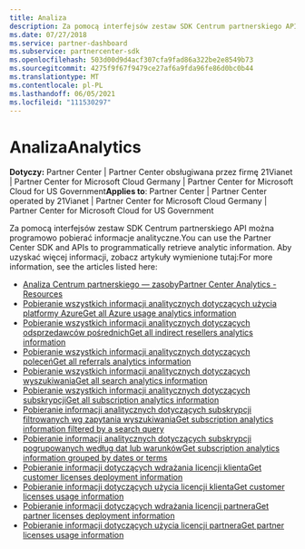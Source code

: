 ```yaml
---
title: Analiza
description: Za pomocą interfejsów zestaw SDK Centrum partnerskiego API można programowo pobierać informacje analityczne. Aby uzyskać więcej informacji, zobacz artykuły wymienione tutaj.
ms.date: 07/27/2018
ms.service: partner-dashboard
ms.subservice: partnercenter-sdk
ms.openlocfilehash: 503d00d9d4acf307cfa9fad86a322be2e8549b73
ms.sourcegitcommit: 4275f9f67f9479ce27af6a9fda96fe86d0bc0b44
ms.translationtype: MT
ms.contentlocale: pl-PL
ms.lasthandoff: 06/05/2021
ms.locfileid: "111530297"
---
```

# <a name="analytics"></a><span data-ttu-id="a50d8-104">Analiza</span><span class="sxs-lookup"><span data-stu-id="a50d8-104">Analytics</span></span>

<span data-ttu-id="a50d8-105">**Dotyczy:** Partner Center | Partner Center obsługiwana przez firmę 21Vianet | Partner Center for Microsoft Cloud Germany | Partner Center for Microsoft Cloud for US Government</span><span class="sxs-lookup"><span data-stu-id="a50d8-105">**Applies to**: Partner Center | Partner Center operated by 21Vianet | Partner Center for Microsoft Cloud Germany | Partner Center for Microsoft Cloud for US Government</span></span>

<span data-ttu-id="a50d8-106">Za pomocą interfejsów zestaw SDK Centrum partnerskiego API można programowo pobierać informacje analityczne.</span><span class="sxs-lookup"><span data-stu-id="a50d8-106">You can use the Partner Center SDK and APIs to programmatically retrieve analytic information.</span></span> <span data-ttu-id="a50d8-107">Aby uzyskać więcej informacji, zobacz artykuły wymienione tutaj:</span><span class="sxs-lookup"><span data-stu-id="a50d8-107">For more information, see the articles listed here:</span></span>

- [<span data-ttu-id="a50d8-108">Analiza Centrum partnerskiego — zasoby</span><span class="sxs-lookup"><span data-stu-id="a50d8-108">Partner Center Analytics - Resources</span></span>](partner-center-analytics-resources.md)
- [<span data-ttu-id="a50d8-109">Pobieranie wszystkich informacji analitycznych dotyczących użycia platformy Azure</span><span class="sxs-lookup"><span data-stu-id="a50d8-109">Get all Azure usage analytics information</span></span>](get-all-azure-usage-analytics.md)
- [<span data-ttu-id="a50d8-110">Pobieranie wszystkich informacji analitycznych dotyczących odsprzedawców pośrednich</span><span class="sxs-lookup"><span data-stu-id="a50d8-110">Get all indirect resellers analytics information</span></span>](get-all-indirect-resellers-analytics.md)
- [<span data-ttu-id="a50d8-111">Pobieranie wszystkich informacji analitycznych dotyczących poleceń</span><span class="sxs-lookup"><span data-stu-id="a50d8-111">Get all referrals analytics information</span></span>](get-all-referrals-analytics.md)
- [<span data-ttu-id="a50d8-112">Pobieranie wszystkich informacji analitycznych dotyczących wyszukiwania</span><span class="sxs-lookup"><span data-stu-id="a50d8-112">Get all search analytics information</span></span>](get-all-search-analytics.md)
- [<span data-ttu-id="a50d8-113">Pobieranie wszystkich informacji analitycznych dotyczących subskrypcji</span><span class="sxs-lookup"><span data-stu-id="a50d8-113">Get all subscription analytics information</span></span>](get-all-subscription-analytics.md)
- [<span data-ttu-id="a50d8-114">Pobieranie informacji analitycznych dotyczących subskrypcji filtrowanych wg zapytania wyszukiwania</span><span class="sxs-lookup"><span data-stu-id="a50d8-114">Get subscription analytics information filtered by a search query</span></span>](get-subscription-analytics-by-search-query.md)
- [<span data-ttu-id="a50d8-115">Pobieranie informacji analitycznych dotyczących subskrypcji pogrupowanych według dat lub warunków</span><span class="sxs-lookup"><span data-stu-id="a50d8-115">Get subscription analytics information grouped by dates or terms</span></span>](get-subscription-analytics-grouped-by-dates-or-terms.md)
- [<span data-ttu-id="a50d8-116">Pobieranie informacji dotyczących wdrażania licencji klienta</span><span class="sxs-lookup"><span data-stu-id="a50d8-116">Get customer licenses deployment information</span></span>](get-customer-licenses-deployment-information.md)
- [<span data-ttu-id="a50d8-117">Pobieranie informacji dotyczących użycia licencji klienta</span><span class="sxs-lookup"><span data-stu-id="a50d8-117">Get customer licenses usage information</span></span>](get-customer-licenses-usage-information.md)
- [<span data-ttu-id="a50d8-118">Pobieranie informacji dotyczących wdrażania licencji partnera</span><span class="sxs-lookup"><span data-stu-id="a50d8-118">Get partner licenses deployment information</span></span>](get-partner-licenses-deployment-information.md)
- [<span data-ttu-id="a50d8-119">Pobieranie informacji dotyczących użycia licencji partnera</span><span class="sxs-lookup"><span data-stu-id="a50d8-119">Get partner licenses usage information</span></span>](get-partner-licenses-usage-information.md)
